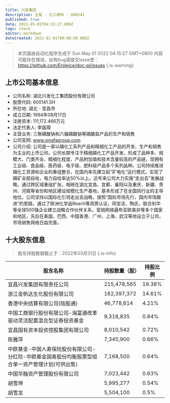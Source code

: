 ```yaml
---
title: 兴发集团
description: 主板 - 化工原料 - 600141
published: true
date: 2022-05-01T04:15:27.000Z
tags: stock
editor: markdown
dateCreated: 2022-01-01T00:00:00.000Z
---
```


> 本页面由自动化程序生成于 Sun May 01 2022 04:15:27 GMT+0800
> 内容可能存在错误，如有bug请提交issue至：https://github.com/Eroleice/doc-pi/issues
{.is-warning}

## 上市公司基本信息
- 公司名称: 湖北兴发化工集团股份有限公司
- 股票代码: 600141.SH
- 所在地: 湖北 - 宜昌市
- 成立日期: 1994年08月17日
- 注册资本: 111,172.466万元
- 法定代表人: 李国璋
- 主营业务: 三聚磷酸钠和六偏磷酸钠等磷酸盐产品的生产和销售
- 公司官网: www.xingfagroup.com
- 公司介绍: 公司是一家以磷化工系列产品和精细化工产品的开发、生产和销售为主业的上市公司。公司长期专注于精细磷化工产品开发，形成了品种多、规模大、门类齐全、精细化程度、产品附加值和技术含量较高的产品链，现拥有工业级、食品级、医药级、电子级、肥料级产品多个系列品种。公司持续推进磷化工资源和企业的重组整合，在国内率先建立起“矿电化”运行模式，实现了磷矿全部自给，电力自给率达50%以上。近年来公司大力实施“走出去”发展战略，通过跨区域重组扩张，相继在湖北宜昌、宜都、襄阳以及重庆、新疆、贵州、河南等省份和地区建设规模化生产基地，基本形成了在全国同行业的主导地位。公司坚持以国际化引领走出去战略，按照“国际市场先行，国内市场跟进”的思路，通过了欧洲化学品Reach等资质认证，同宝洁、陶氏、联合利华等全球500强企业建立战略合作伙伴关系，营销网络遍布亚欧美非等多个国家和地区，先后在美国、巴西、中国香港、广州、上海、武汉等地设立子公司，市场销售网络日益完善。


## 十大股东信息
> 股东持股数据截止于：2022年03月31日
{.is-info}

| 股东名称 | 持股数量（股） | 持股比例 |
| --- | --- | --- |
| 宜昌兴发集团有限责任公司 | 215,478,565 | 19.38% |
| 浙江金帆达生化股份有限公司 | 162,397,372 | 14.61% |
| 香港中央结算有限公司(陆股通) | 46,778,614 | 4.21% |
| 中国工商银行股份有限公司-海富通改革驱动灵活配置混合型证券投资基金 | 9,318,835 | 0.84% |
| 宜昌国有资本投资控股集团有限公司 | 8,010,542 | 0.72% |
| 陈雅萍 | 7,345,900 | 0.66% |
| 中欧基金-中国人寿保险股份有限公司-分红险-中欧基金国寿股份均衡股票型组合单一资产管理计划(可供出售) | 7,168,500 | 0.64% |
| 中国华融资产管理股份有限公司 | 7,023,442 | 0.63% |
| 胡雪坤 | 5,995,277 | 0.54% |
| 胡雪龙 | 5,504,100 | 0.5% |




